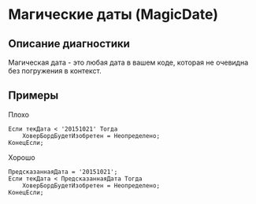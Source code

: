 # Магические даты (MagicDate)

<!-- Блоки выше заполняются автоматически, не трогать -->
## Описание диагностики
Магическая дата - это любая дата в вашем коде, которая не очевидна без погружения в контекст.

## Примеры

Плохо

```bsl
Если текДата < '20151021' Тогда
    ХоверБордБудетИзобретен = Неопределено;
КонецЕсли;
``` 

Хорошо

```bsl
ПредсказаннаяДата = '20151021'; 
Если текДата < ПредсказаннаяДата Тогда
    ХоверБордБудетИзобретен = Неопределено;
КонецЕсли;
```
